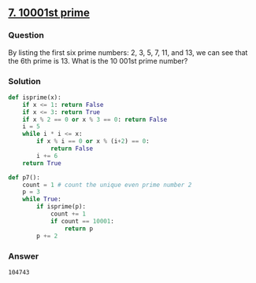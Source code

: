 ## **[7. 10001st prime](https://projecteuler.net/problem=7)**

### Question
By listing the first six prime numbers: 2, 3, 5, 7, 11, and 13, we can see that the 6th prime is 13.
What is the 10 001st prime number?

### Solution

```python
def isprime(x):
    if x <= 1: return False
    if x <= 3: return True
    if x % 2 == 0 or x % 3 == 0: return False
    i = 5
    while i * i <= x:
        if x % i == 0 or x % (i+2) == 0:
            return False
        i += 6
    return True

def p7():
    count = 1 # count the unique even prime number 2
    p = 3
    while True:
        if isprime(p):
            count += 1
            if count == 10001:
                return p
        p += 2
```

### Answer 
`104743`
